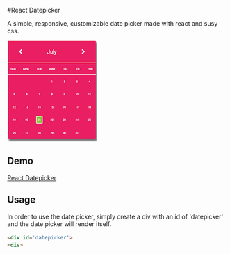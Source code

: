 #React Datepicker

A simple, responsive, customizable date picker made with react and susy css.

![screenshot](https://raw.githubusercontent.com/allelos/react-datepicker/gh-pages/dist/img/screenshot.png)

## Demo

[React Datepicker](https://allelos.github.io/react-datepicker)

## Usage

In order to use the date picker, simply create a div with an id of
'datepicker' and the date picker will render itself.

```html
<div id='datepicker'>
<div>
```
